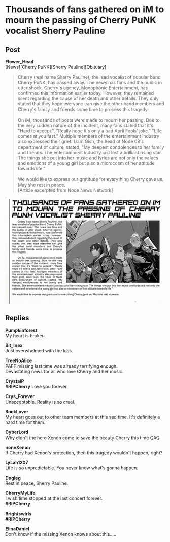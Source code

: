 # Thousands of fans gathered on iM to mourn the passing of Cherry PuNK vocalist Sherry Pauline
## Post
**Flower_Head**<br>
[News][Cherry PuNK][Sherry Pauline][Obituary]<br>
> Cherry (real name Sherry Pauline), the lead vocalist of popular band Cherry PuNK,  has passed away. The news has fans and the public in utter shock. Cherry's agency, Monophonic Entertainment, has confirmed this information earlier today. However, they remained silent regarding the cause of her death and other details. They only stated that they hope everyone can give the other band members and Cherry's family and friends some time to process this tragedy.<br>
> <br>
> On iM, thousands of posts were made to mourn her passing. Due to the very sudden nature of the incident, many fans stated that it's "Hard to accept.", "Really hope it's only a bad April Fools' joke." "Life comes at you fast." Multiple members of the entertainment industry also expressed their grief. Liam Gish, the head of Node 08's department of culture, stated, "My deepest condolences to her family and friends. The entertainment industry just lost a brilliant rising star. The things she put into her music and lyrics are not only the values and emotions of a young girl but also a microcosm of her attitude towards life."<br>
> <br>
> We would like to express our gratitude for everything Cherry gave us. May she rest in peace. <br>
[Article excerpted from Node News Network]

![q3201.png](./attachments/q3201.png)
## Replies
**Pumpkinforest**<br>
My heart is broken.

**Bit_Inex**<br>
Just overwhelmed with the loss.

**TreeNoAlice**<br>
PAFF missing last time was already terrifying enough.<br>
Devastating news for all who love Cherry and her music.

**CrystalP**<br>
**\#RIPCherry** Love you forever

**Crys_Forever**<br>
Unacceptable. Reality is so cruel.

**RockLover**<br>
My heart goes out to other team members at this sad time. It's definitely a hard time for them.

**CyberLord**<br>
Why didn't the hero Xenon come to save the beauty Cherry this time QAQ 

**noneXenon**<br>
If Cherry had Xenon's protection, then this tragedy wouldn't happen, right?

**LyLah1207**<br>
Life is so unpredictable. You never know what's gonna happen.

**Dogleg**<br>
Rest in peace, Sherry Pauline.

**CherryMyLife**<br>
I wish time stopped at the last concert forever.<br>
**\#RIPCherry**

**Brightswirls**<br>
**\#RIPCherry**

**ElinaDaniel**<br>
Don't know if the missing Xenon knows about this.....

